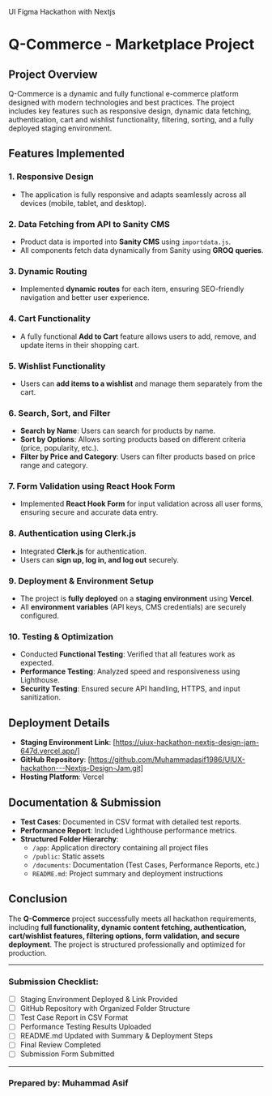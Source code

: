 
UI Figma Hackathon with Nextjs
 
# Q-Commerce - Marketplace Project

## Project Overview

Q-Commerce is a dynamic and fully functional e-commerce platform designed with modern technologies and best practices. The project includes key features such as responsive design, dynamic data fetching, authentication, cart and wishlist functionality, filtering, sorting, and a fully deployed staging environment.

## Features Implemented

### 1. **Responsive Design**

- The application is fully responsive and adapts seamlessly across all devices (mobile, tablet, and desktop).

### 2. **Data Fetching from API to Sanity CMS**

- Product data is imported into **Sanity CMS** using `importdata.js`.
- All components fetch data dynamically from Sanity using **GROQ queries**.

### 3. **Dynamic Routing**

- Implemented **dynamic routes** for each item, ensuring SEO-friendly navigation and better user experience.

### 4. **Cart Functionality**

- A fully functional **Add to Cart** feature allows users to add, remove, and update items in their shopping cart.

### 5. **Wishlist Functionality**

- Users can **add items to a wishlist** and manage them separately from the cart.

### 6. **Search, Sort, and Filter**

- **Search by Name**: Users can search for products by name.
- **Sort by Options**: Allows sorting products based on different criteria (price, popularity, etc.).
- **Filter by Price and Category**: Users can filter products based on price range and category.

### 7. **Form Validation using React Hook Form**

- Implemented **React Hook Form** for input validation across all user forms, ensuring secure and accurate data entry.

### 8. **Authentication using Clerk.js**

- Integrated **Clerk.js** for authentication.
- Users can **sign up, log in, and log out** securely.

### 9. **Deployment & Environment Setup**

- The project is **fully deployed** on a **staging environment** using **Vercel**.
- All **environment variables** (API keys, CMS credentials) are securely configured.

### 10. **Testing & Optimization**

- Conducted **Functional Testing**: Verified that all features work as expected.
- **Performance Testing**: Analyzed speed and responsiveness using Lighthouse.
- **Security Testing**: Ensured secure API handling, HTTPS, and input sanitization.

## Deployment Details

- **Staging Environment Link**: [https://uiux-hackathon-nextjs-design-jam-647d.vercel.app/]
- **GitHub Repository**: [https://github.com/Muhammadasif1986/UIUX-hackathon---Nextjs-Design-Jam.git]
- **Hosting Platform**: Vercel

## Documentation & Submission

- **Test Cases**: Documented in CSV format with detailed test reports.
- **Performance Report**: Included Lighthouse performance metrics.
- **Structured Folder Hierarchy**:
  - `/app`: Application directory containing all project files
  - `/public`: Static assets
  - `/documents`: Documentation (Test Cases, Performance Reports, etc.)
  - `README.md`: Project summary and deployment instructions

## Conclusion

The **Q-Commerce** project successfully meets all hackathon requirements, including **full functionality, dynamic content fetching, authentication, cart/wishlist features, filtering options, form validation, and secure deployment**. The project is structured professionally and optimized for production.

---

###  Submission Checklist:

- [ ] Staging Environment Deployed & Link Provided
- [ ] GitHub Repository with Organized Folder Structure
- [ ] Test Case Report in CSV Format
- [ ] Performance Testing Results Uploaded
- [ ] README.md Updated with Summary & Deployment Steps
- [ ] Final Review Completed
- [ ] Submission Form Submitted

---

### Prepared by: Muhammad Asif

